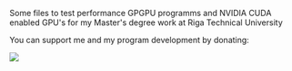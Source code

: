 Some files to test performance GPGPU programms and NVIDIA CUDA enabled GPU's for my Master's degree work at Riga Technical University

You can support me and my program development by donating:


[![](https://www.paypalobjects.com/en_US/i/btn/btn_donateCC_LG.gif)](https://www.paypal.com/cgi-bin/webscr?cmd=_s-xclick&hosted_button_id=36KPPJDYGLKUY)